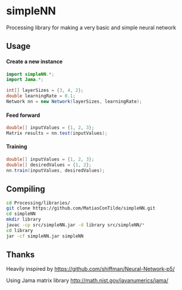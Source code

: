 # simpleNN
Processing library for making a very basic and simple neural network

## Usage
#### Create a new instance
```java
import simpleNN.*;
import Jama.*;

int[] layerSizes = {3, 4, 2};
double learningRate = 0.1;
Network nn = new Network(layerSizes, learningRate);
```

#### Feed forward
```java
double[] inputValues = {1, 2, 3};
Matrix results = nn.test(inputValues);
```

#### Training
```java
double[] inputValues = {1, 2, 3};
double[] desiredValues = {1, 2};
nn.train(inputValues, desiredValues);
```

## Compiling
```bash
cd Processing/libraries/
git clone https://github.com/MatiasConTilde/simpleNN.git
cd simpleNN
mkdir library
javac -cp src/simpleNN.jar -d library src/simpleNN/*
cd library
jar -cf simpleNN.jar simpleNN
```

## Thanks
Heavily inspired by https://github.com/shiffman/Neural-Network-p5/

Using Jama matrix library http://math.nist.gov/javanumerics/jama/

